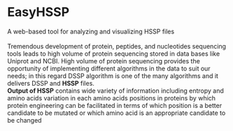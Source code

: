 # EasyHSSP
A web-based tool for analyzing and visualizing HSSP files
</br></br>
Tremendous development of protein, peptides, and nucleotides sequencing tools leads to high
volume of protein sequencing stored in data bases like Uniprot and NCBI. High volume of protein
sequencing provides the opportunity of implementing different algorithms in the data to suit our
needs; in this regard DSSP algorithm is one of the many algorithms and it delivers DSSP and <b>HSSP</b>
files.
</br>
<b>Output of HSSP</b> contains wide variety of information including entropy and amino acids variation
in each amino acids positions in proteins by which protein engineering can be facilitated in terms
of which position is a better candidate to be mutated or which amino acid is an appropriate
candidate to be changed
